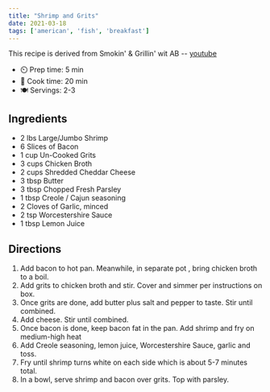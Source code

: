 ```yaml
---
title: "Shrimp and Grits"
date: 2021-03-18
tags: ['american', 'fish', 'breakfast']
---
```


This recipe is derived from Smokin' & Grillin' wit AB -- [youtube](https://youtu.be/cjlDBPlTqS0)

- ⏲️ Prep time: 5 min
- 🍳 Cook time: 20 min
- 🍽️ Servings: 2-3

## Ingredients

- 2 lbs Large/Jumbo Shrimp
- 6 Slices of Bacon
- 1 cup Un-Cooked Grits
- 3 cups Chicken Broth
- 2 cups Shredded Cheddar Cheese
- 3 tbsp Butter
- 3 tbsp Chopped Fresh Parsley
- 1 tbsp Creole / Cajun seasoning
- 2 Cloves of Garlic, minced
- 2 tsp Worcestershire Sauce
- 1 tbsp Lemon Juice

## Directions

1. Add bacon to hot pan. Meanwhile, in separate pot , bring chicken broth to a boil.
2. Add grits to chicken broth and stir. Cover and simmer per instructions on box.
3. Once grits are done, add butter plus salt and pepper to taste. Stir until combined.
4. Add cheese. Stir until combined.
5. Once bacon is done, keep bacon fat in the pan. Add shrimp and fry on medium-high heat
6. Add Creole seasoning, lemon juice, Worcestershire Sauce, garlic and toss.
7. Fry until shrimp turns white on each side which is about 5-7 minutes total.
8. In a bowl, serve shrimp and bacon over grits. Top with parsley.
